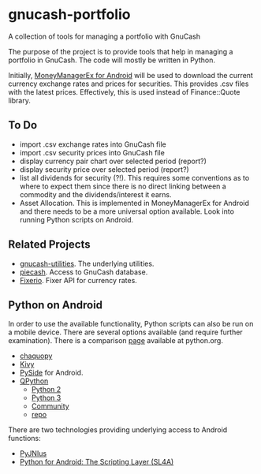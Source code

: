 # gnucash-portfolio
A collection of tools for managing a portfolio with GnuCash

The purpose of the project is to provide tools that help in managing a portfolio in GnuCash.
The code will mostly be written in Python.

Initially, [MoneyManagerEx for Android](http://android.moneymanagerex.org/) will be used to download the current currency exchange rates and prices for securities. This provides .csv files with the latest prices. Effectively, this is used instead of Finance::Quote library.

## To Do

- import .csv exchange rates into GnuCash file
- import .csv security prices into GnuCash file
- display currency pair chart over selected period (report?)
- display security price over selected period (report?)
- list all dividends for security (?!). This requires some conventions as to where to expect them since there is no direct linking between a commodity and the dividends/interest it earns.
- Asset Allocation. This is implemented in MoneyManagerEx for Android and there needs to be a more universal option available. Look into running Python scripts on Android.

## Related Projects

- [gnucash-utilities](https://github.com/sdementen/gnucash-utilities). The underlying utilities.
- [piecash](https://github.com/sdementen/piecash). Access to GnuCash database.
- [Fixerio](http://fixerio.readthedocs.io/en/latest/). Fixer API for currency rates.

## Python on Android

In order to use the available functionality, Python scripts can also be run on a mobile device. 
There are several options available (and require further examination). There is a comparison [page](https://wiki.python.org/moin/Android) available at python.org.

- [chaquopy](https://chaquo.com/chaquopy/)
- [Kivy](https://kivy.org/docs/guide/android.html)
- [PySide](http://wiki.qt.io/PySide_for_Android_guide) for Android. 
- [QPython](http://www.qpython.com/)
    - [Python 2](https://play.google.com/store/apps/details?id=org.qpython.qpy)
    - [Python 3](https://play.google.com/store/apps/details?id=org.qpython.qpy3)
    - [Community](http://qpython.org/)
    - [repo](https://github.com/qpython-android/qpython)

There are two technologies providing underlying access to Android functions:

- [PyJNIus](http://pyjnius.readthedocs.io/en/latest/)
- [Python for Android: The Scripting Layer (SL4A)](http://pythoncentral.io/python-for-android-the-scripting-layer-sl4a/)
